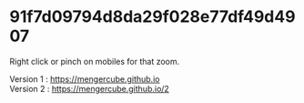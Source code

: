 # 91f7d09794d8da29f028e77df49d4907
Right click or pinch on mobiles for that zoom.

Version 1 : https://mengercube.github.io<br>
Version 2 : https://mengercube.github.io/2
